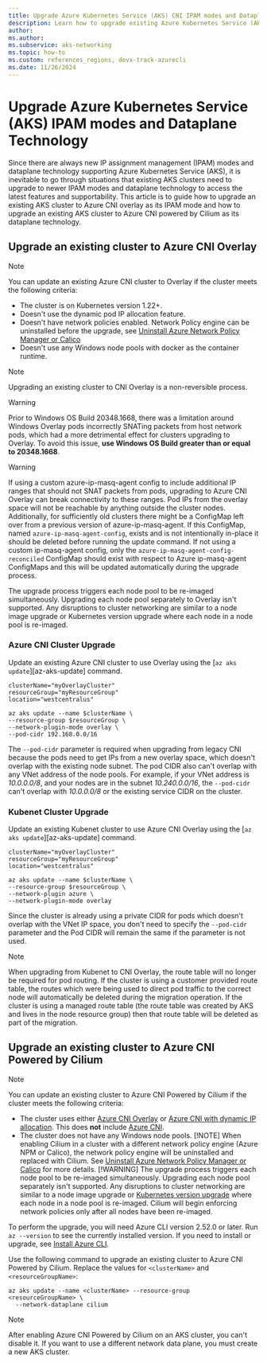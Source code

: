 ```yaml
---
title: Upgrade Azure Kubernetes Service (AKS) CNI IPAM modes and Dataplane technology
description: Learn how to upgrade existing Azure Kubernetes Service (AKS) clusters IPAM modes and dataplane technology.
author: 
ms.author: 
ms.subservice: aks-networking
ms.topic: how-to
ms.custom: references_regions, devx-track-azurecli
ms.date: 11/26/2024
---
```


# Upgrade Azure Kubernetes Service (AKS) IPAM modes and Dataplane Technology
Since there are always new IP assignment management (IPAM) modes and dataplane technology supporting Azure Kubernetes Service (AKS), it is inevitable to go through situations that existing AKS clusters need to upgrade to newer IPAM modes and dataplane technology to access the latest features and supportability. This article is to guide how to upgrade an existing AKS cluster to Azure CNI overlay as its IPAM mode and how to upgrade an existing AKS cluster to Azure CNI powered by Cilium as its dataplane technology. 

## Upgrade an existing cluster to Azure CNI Overlay

> [!NOTE]
> You can update an existing Azure CNI cluster to Overlay if the cluster meets the following criteria:
>
> - The cluster is on Kubernetes version 1.22+.
> - Doesn't use the dynamic pod IP allocation feature.
> - Doesn't have network policies enabled. Network Policy engine can be uninstalled before the upgrade, see [Uninstall Azure Network Policy Manager or Calico](use-network-policies.md#uninstall-azure-network-policy-manager-or-calico)
> - Doesn't use any Windows node pools with docker as the container runtime.

> [!NOTE]
> Upgrading an existing cluster to CNI Overlay is a non-reversible process.

> [!WARNING]
> Prior to Windows OS Build 20348.1668, there was a limitation around Windows Overlay pods incorrectly SNATing packets from host network pods, which had a more detrimental effect for clusters upgrading to Overlay. To avoid this issue, **use Windows OS Build greater than or equal to 20348.1668**.

> [!WARNING]
> If using a custom azure-ip-masq-agent config to include additional IP ranges that should not SNAT packets from pods, upgrading to Azure CNI Overlay can break connectivity to these ranges. Pod IPs from the overlay space will not be reachable by anything outside the cluster nodes.
> Additionally, for sufficiently old clusters there might be a ConfigMap left over from a previous version of azure-ip-masq-agent. If this ConfigMap, named `azure-ip-masq-agent-config`, exists and is not intentionally in-place it should be deleted before running the update command.
> If not using a custom ip-masq-agent config, only the `azure-ip-masq-agent-config-reconciled` ConfigMap should exist with respect to Azure ip-masq-agent ConfigMaps and this will be updated automatically during the upgrade process.

The upgrade process triggers each node pool to be re-imaged simultaneously. Upgrading each node pool separately to Overlay isn't supported. Any disruptions to cluster networking are similar to a node image upgrade or Kubernetes version upgrade where each node in a node pool is re-imaged.

### Azure CNI Cluster Upgrade

Update an existing Azure CNI cluster to use Overlay using the [`az aks update`][az-aks-update] command.

```azurecli-interactive
clusterName="myOverlayCluster"
resourceGroup="myResourceGroup"
location="westcentralus"

az aks update --name $clusterName \
--resource-group $resourceGroup \
--network-plugin-mode overlay \
--pod-cidr 192.168.0.0/16
```

The `--pod-cidr` parameter is required when upgrading from legacy CNI because the pods need to get IPs from a new overlay space, which doesn't overlap with the existing node subnet. The pod CIDR also can't overlap with any VNet address of the node pools. For example, if your VNet address is *10.0.0.0/8*, and your nodes are in the subnet *10.240.0.0/16*, the `--pod-cidr` can't overlap with *10.0.0.0/8* or the existing service CIDR on the cluster.


### Kubenet Cluster Upgrade

Update an existing Kubenet cluster to use Azure CNI Overlay using the [`az aks update`][az-aks-update] command.

```azurecli-interactive
clusterName="myOverlayCluster"
resourceGroup="myResourceGroup"
location="westcentralus"

az aks update --name $clusterName \
--resource-group $resourceGroup \
--network-plugin azure \
--network-plugin-mode overlay 
```

Since the cluster is already using a private CIDR for pods which doesn't overlap with the VNet IP space, you don't need to specify the `--pod-cidr` parameter and the Pod CIDR will remain the same if the parameter is not used.

> [!NOTE]
> When upgrading from Kubenet to CNI Overlay, the route table will no longer be required for pod routing. If the cluster is using a customer provided route table, the routes which were being used to direct pod traffic to the correct node will automatically be deleted during the migration operation. If the cluster is using a managed route table (the route table was created by AKS and lives in the node resource group) then that route table will be deleted as part of the migration.


## Upgrade an existing cluster to Azure CNI Powered by Cilium

> [!NOTE]
> You can update an existing cluster to Azure CNI Powered by Cilium if the cluster meets the following criteria:
>
> - The cluster uses either [Azure CNI Overlay](./azure-cni-overlay.md) or [Azure CNI with dynamic IP allocation](./configure-azure-cni-dynamic-ip-allocation.md). This does **not** include [Azure CNI](./configure-azure-cni.md).
> - The cluster does not have any Windows node pools.
> [!NOTE]
> When enabling Cilium in a cluster with a different network policy engine (Azure NPM or Calico), the network policy engine will be uninstalled and replaced with Cilium. See [Uninstall Azure Network Policy Manager or Calico](./use-network-policies.md#uninstall-azure-network-policy-manager-or-calico) for more details.
> [!WARNING]
> The upgrade process triggers each node pool to be re-imaged simultaneously. Upgrading each node pool separately isn't supported. Any disruptions to cluster networking are similar to a node image upgrade or [Kubernetes version upgrade](./upgrade-cluster.md) where each node in a node pool is re-imaged.
Cilium will begin enforcing network policies only after all nodes have been re-imaged.

To perform the upgrade, you will need Azure CLI version 2.52.0 or later. Run `az --version` to see the currently installed version. If you need to install or upgrade, see [Install Azure CLI](/cli/azure/install-azure-cli).

Use the following command to upgrade an existing cluster to Azure CNI Powered by Cilium. Replace the values for `<clusterName>` and `<resourceGroupName>`:

```azurecli-interactive
az aks update --name <clusterName> --resource-group <resourceGroupName> \
  --network-dataplane cilium
```

> [!NOTE]
> After enabling Azure CNI Powered by Cilium on an AKS cluster, you can't disable it. If you want to use a different network data plane, you must create a new AKS cluster.
